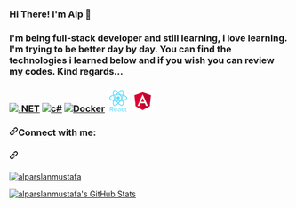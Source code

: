 

<h3>Hi There! I'm Alp 👋<h3>
  
<h3>I'm being full-stack developer and still learning, i love learning. I'm trying to be better day by day. You can find the technologies i learned below and if you wish you can review my codes. Kind regards...<h3>

  
  <a target="_blank" rel="noopener noreferrer nofollow" href="https://camo.githubusercontent.com/9ce2b45c924a09d18e99e86cd158496897ba9d20cbb22a76592c7b919700ec71/68747470733a2f2f696d672e736869656c64732e696f2f62616467652f2d4e65742d3738336264323f7374796c653d666f722d7468652d6261646765266c6f676f3d646f746e6574266c6f676f436f6c6f723d7768697465"><img alt=".NET" src="https://camo.githubusercontent.com/9ce2b45c924a09d18e99e86cd158496897ba9d20cbb22a76592c7b919700ec71/68747470733a2f2f696d672e736869656c64732e696f2f62616467652f2d4e65742d3738336264323f7374796c653d666f722d7468652d6261646765266c6f676f3d646f746e6574266c6f676f436f6c6f723d7768697465" data-canonical-src="https://img.shields.io/badge/-Net-783bd2?style=for-the-badge&amp;logo=dotnet&amp;logoColor=white" style="max-width: 100%;"></a>
<a target="_blank" rel="noopener noreferrer nofollow" href="https://camo.githubusercontent.com/ffa5752aa61a1092d2b25756b53198d680fffef8f88052922504c5ef1e80514b/68747470733a2f2f696d672e736869656c64732e696f2f62616467652f2d6373686172702d3738336264323f7374796c653d666f722d7468652d6261646765266c6f676f3d637368617270266c6f676f436f6c6f723d7768697465"><img alt="c#" src="https://camo.githubusercontent.com/ffa5752aa61a1092d2b25756b53198d680fffef8f88052922504c5ef1e80514b/68747470733a2f2f696d672e736869656c64732e696f2f62616467652f2d6373686172702d3738336264323f7374796c653d666f722d7468652d6261646765266c6f676f3d637368617270266c6f676f436f6c6f723d7768697465" data-canonical-src="https://img.shields.io/badge/-csharp-783bd2?style=for-the-badge&amp;logo=csharp&amp;logoColor=white" style="max-width: 100%;"></a>
  <a target="_blank" rel="noopener noreferrer nofollow" href="https://camo.githubusercontent.com/bd5e23a7e41a03b580f8bbc473b0e9057424db68b10f1eb9d00f02abc8200a7f/68747470733a2f2f696d672e736869656c64732e696f2f62616467652f2d446f636b65722d3436613266313f7374796c653d666f722d7468652d6261646765266c6f676f3d646f636b6572266c6f676f436f6c6f723d7768697465"><img alt="Docker" src="https://camo.githubusercontent.com/bd5e23a7e41a03b580f8bbc473b0e9057424db68b10f1eb9d00f02abc8200a7f/68747470733a2f2f696d672e736869656c64732e696f2f62616467652f2d446f636b65722d3436613266313f7374796c653d666f722d7468652d6261646765266c6f676f3d646f636b6572266c6f676f436f6c6f723d7768697465" data-canonical-src="https://img.shields.io/badge/-Docker-46a2f1?style=for-the-badge&amp;logo=docker&amp;logoColor=white" style="max-width: 100%;"></a>
<a target="_blank" rel="noopener noreferrer" href="https://github.com/devicons/devicon/blob/master/icons/react/react-original-wordmark.svg"><img src="https://github.com/devicons/devicon/raw/master/icons/react/react-original-wordmark.svg" title="React" alt="React" width="40" height="40" style="max-width: 100%;"></a> 
      <img src="https://raw.githubusercontent.com/github/explore/80688e429a7d4ef2fca1e82350fe8e3517d3494d/topics/angular/angular.png" width="40" height="40" alt="angular logo">
  
  
  <h3 align="left" dir="auto"><a id="user-content-connect-with-me" class="anchor" aria-hidden="true" href="#connect-with-me"><svg class="octicon octicon-link" viewBox="0 0 16 16" version="1.1" width="16" height="16" aria-hidden="true"><path fill-rule="evenodd" d="M7.775 3.275a.75.75 0 001.06 1.06l1.25-1.25a2 2 0 112.83 2.83l-2.5 2.5a2 2 0 01-2.83 0 .75.75 0 00-1.06 1.06 3.5 3.5 0 004.95 0l2.5-2.5a3.5 3.5 0 00-4.95-4.95l-1.25 1.25zm-4.69 9.64a2 2 0 010-2.83l2.5-2.5a2 2 0 012.83 0 .75.75 0 001.06-1.06 3.5 3.5 0 00-4.95 0l-2.5 2.5a3.5 3.5 0 004.95 4.95l1.25-1.25a.75.75 0 00-1.06-1.06l-1.25 1.25a2 2 0 01-2.83 0z"></path></svg></a>Connect with me:</h3>

  <h3 align="left" dir="auto"><a id="user-content-connect-with-me" class="anchor" aria-hidden="true" href="#connect-with-me"><svg class="octicon octicon-link" viewBox="0 0 16 16" version="1.1" width="16" height="16" aria-hidden="true"><path fill-rule="evenodd" d="M7.775 3.275a.75.75 0 001.06 1.06l1.25-1.25a2 2 0 112.83 2.83l-2.5 2.5a2 2 0 01-2.83 0 .75.75 0 00-1.06 1.06 3.5 3.5 0 004.95 0l2.5-2.5a3.5 3.5 0 00-4.95-4.95l-1.25 1.25zm-4.69 9.64a2 2 0 010-2.83l2.5-2.5a2 2 0 012.83 0 .75.75 0 001.06-1.06 3.5 3.5 0 00-4.95 0l-2.5 2.5a3.5 3.5 0 004.95 4.95l1.25-1.25a.75.75 0 00-1.06-1.06l-1.25 1.25a2 2 0 01-2.83 0z"></path></svg></h3>
<p align="left" dir="auto">
<a href="https://www.linkedin.com/in/alparslan-mustafa-deveci-4a3652244/" rel="nofollow"><img align="center" src="https://raw.githubusercontent.com/rahuldkjain/github-profile-readme-generator/master/src/images/icons/Social/linked-in-alt.svg" alt="alparslanmustafa" height="30" width="40" style="max-width: 100%;"></a>
</p>

  <a target="_blank" rel="noopener noreferrer nofollow" href="https://camo.githubusercontent.com/b8ee78f1e8e34c8633eacc5c6cc3f832b394fc4523a6acafdd173d37486a0c0a/68747470733a2f2f6769746875622d726561646d652d73746174732e76657263656c2e6170702f6170693f757365726e616d653d616361726e696c7375262673686f775f69636f6e733d74727565267468656d653d6461726b266c696e655f6865696768743d323726763d35"><img src="https://camo.githubusercontent.com/b8ee78f1e8e34c8633eacc5c6cc3f832b394fc4523a6acafdd173d37486a0c0a/68747470733a2f2f6769746875622d726561646d652d73746174732e76657263656c2e6170702f6170693f757365726e616d653d616361726e696c7375262673686f775f69636f6e733d74727565267468656d653d6461726b266c696e655f6865696768743d323726763d35" alt="alparslanmustafa's GitHub Stats" data-canonical-src="https://github-readme-stats.vercel.app/api?username=alparslanmustafa&amp;&amp;show_icons=true&amp;theme=dark&amp;line_height=27&amp;v=5" style="max-width: 100%;"></a><br>
